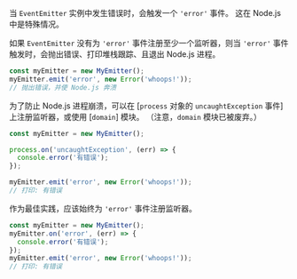 
当 `EventEmitter` 实例中发生错误时，会触发一个 `'error'` 事件。
这在 Node.js 中是特殊情况。

如果 `EventEmitter` 没有为 `'error'` 事件注册至少一个监听器，则当 `'error'` 事件触发时，会抛出错误、打印堆栈跟踪、且退出 Node.js 进程。

```js
const myEmitter = new MyEmitter();
myEmitter.emit('error', new Error('whoops!'));
// 抛出错误，并使 Node.js 奔溃
```

为了防止 Node.js 进程崩溃，可以在 [`process` 对象的 `uncaughtException` 事件]上注册监听器，或使用 [`domain`] 模块。
（注意，`domain` 模块已被废弃。）

```js
const myEmitter = new MyEmitter();

process.on('uncaughtException', (err) => {
  console.error('有错误');
});

myEmitter.emit('error', new Error('whoops!'));
// 打印: 有错误
```

作为最佳实践，应该始终为 `'error'` 事件注册监听器。

```js
const myEmitter = new MyEmitter();
myEmitter.on('error', (err) => {
  console.error('有错误');
});
myEmitter.emit('error', new Error('whoops!'));
// 打印: 有错误
```

